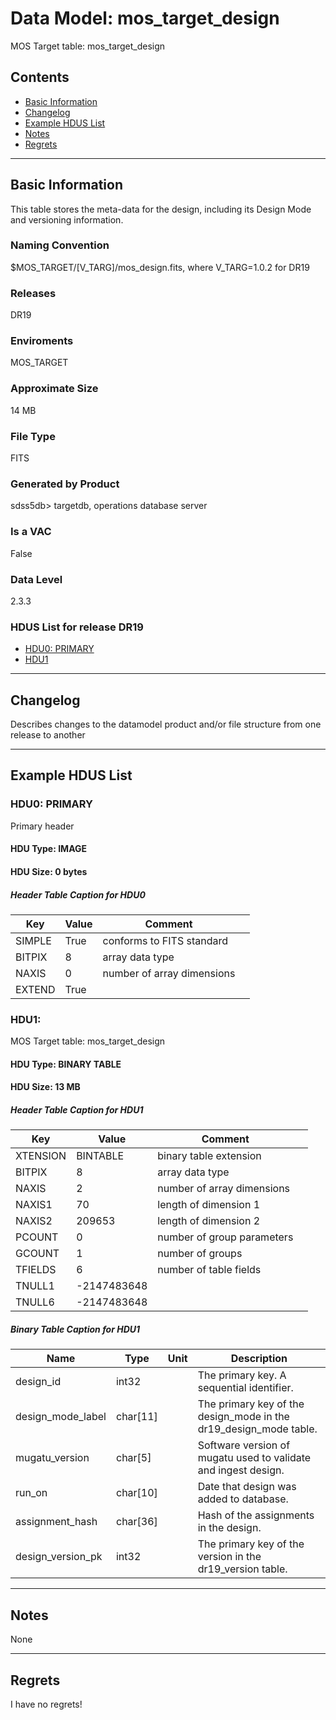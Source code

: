# Data Model: mos_target_design


MOS Target table: mos_target_design


## Contents
- [Basic Information](#basic-information)
- [Changelog](#changelog)
- [Example HDUS List](#example-hdus-list)
- [Notes](#notes)
- [Regrets](#regrets)
---

## Basic Information
This table stores the meta-data for the design, including its Design Mode and versioning information.

### Naming Convention
$MOS_TARGET/[V_TARG]/mos_design.fits, where V_TARG=1.0.2 for DR19

### Releases
DR19

### Enviroments
MOS_TARGET

### Approximate Size
14 MB

### File Type
FITS

### Generated by Product
sdss5db> targetdb, operations database server

### Is a VAC
False

### Data Level
2.3.3

### HDUS List for release DR19
  - [HDU0: PRIMARY](#hdu0-primary)
  - [HDU1](#hdu1)

---

## Changelog
Describes changes to the datamodel product and/or file structure from one release to another

---
## Example HDUS List

### HDU0: PRIMARY
Primary header

#### HDU Type: IMAGE
#### HDU Size:  0 bytes

##### Header Table Caption for HDU0
Key | Value | Comment | |
| --- | --- | --- | --- |
| SIMPLE | True | conforms to FITS standard |
| BITPIX | 8 | array data type |
| NAXIS | 0 | number of array dimensions |
| EXTEND | True |  |



### HDU1: 
MOS Target table: mos_target_design

#### HDU Type: BINARY TABLE
#### HDU Size:  13 MB

##### Header Table Caption for HDU1
Key | Value | Comment | |
| --- | --- | --- | --- |
| XTENSION | BINTABLE | binary table extension |
| BITPIX | 8 | array data type |
| NAXIS | 2 | number of array dimensions |
| NAXIS1 | 70 | length of dimension 1 |
| NAXIS2 | 209653 | length of dimension 2 |
| PCOUNT | 0 | number of group parameters |
| GCOUNT | 1 | number of groups |
| TFIELDS | 6 | number of table fields |
| TNULL1 | -2147483648 |  |
| TNULL6 | -2147483648 |  |

##### Binary Table Caption for HDU1
Name | Type | Unit | Description |
| --- | --- | --- | --- |
 | design_id | int32 |  | The primary key. A sequential identifier. |
 | design_mode_label | char[11] |  | The primary key of the design_mode in the dr19_design_mode table. |
 | mugatu_version | char[5] |  | Software version of mugatu used to validate and ingest design. |
 | run_on | char[10] |  | Date that design was added to database. |
 | assignment_hash | char[36] |  | Hash of the assignments in the design. |
 | design_version_pk | int32 |  | The primary key of the version in the dr19_version table. |



---
## Notes
None

---
## Regrets
I  have no regrets!